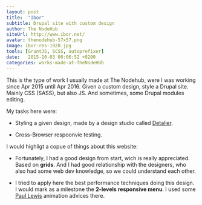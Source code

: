 ```yaml
---
layout: post
title:  "Ibor"
subtitle: Drupal site with custom design
author: The NodeHub
siteUrl: http://www.ibor.net/
avatar: thenodehub-57x57.png
image: ibor-res-1920.jpg
tools: [GruntJS, SCSS, autoprefixer]
date:   2015-10-03 00:06:52 +0200
categories: works-made-at-TheNodeHUb
---
```


This is the type of work I usually made at The Nodehub, were I was working since Apr 2015 until Apr 2016. Given a custom design, style a Drupal site. Mainly CSS (SASS), but also JS. And sometimes, some Drupal modules editing.

My tasks here were:

* Styling a given design, made by a design studio called <a href="http://detalier.com/" rel="nofollow" target="blank_">Detalier</a>.

* Cross-Browser respoonvie testing.

I would highligt a copue of things about this website:

* Fortunately, I had a good design from start, wich is really appreciated. Based on **grids**. And I had good relationship with the designers, who also had some web dev knowledge, so we could understand each other.

* I tried to apply here the best performance techniques doing this design. I would mark as a milestone the **2-levels responsive menu**. I used some <a href="https://twitter.com/aerotwist" target="blank_">Paul Lewis</a> animation advices there.


